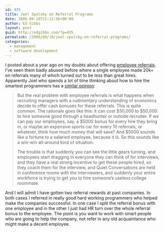 ```yaml
---
id: 435
title: Joel Spolsky on Referral Programs
date: 2006-09-10T21:12:56+00:00
author: Ed Gibbs
layout: post
guid: http://edgibbs.com/?p=435
permalink: /2006/09/10/joel-spolsky-on-referral-programs/
categories:
  - management
  - software development
---
```

I posted about a year ago on my doubts about offering [employee referrals](http://edgibbs.com/2005/10/15/thoughts-on-referral-bonuses/). I&#8217;ve seen them badly abused before where a single employee made 20k+ on referrals many of which turned out to be less than great hires. Apparently Joel who spends a lot of time thinking about how to hire the smartest programmers has a [similar opinion](http://www.joelonsoftware.com/articles/FindingGreatDevelopers.html): 

> But the real problem with employee referrals is what happens when recruiting managers with a rudimentary understanding of economics decide to offer cash bonuses for these referrals. This is quite common. The rationale goes like this: it can cost $30,000 to $50,000 to hire someone good through a headhunter or outside recruiter. If we can pay our employees, say, a $5000 bonus for every hire they bring in, or maybe an expensive sports car for every 10 referrals, or whatever, think how much money that will save? And $5000 sounds like a fortune to a salaried employee, because it is. So this sounds like a win-win all-around kind of situation.
> 
> The trouble is that suddenly you can see the little gears turning, and employees start dragging in everyone they can think of for interviews, and they have a real strong incentive to get these people hired, so they coach them for the interview, and Quiet Conversations are held in conference rooms with the interviewers, and suddenly your entire workforce is trying to get you to hire someone&rsquo;s useless college roommate.

And I will admit I have gotten two referral rewards at past companies. In both cases I referred in really good hard working programmers who helped make the companies successful. In one case I split the referral bonus with one employee and in the other I just had HR turn over the whole referral bonus to the employee. The point is you want to work with smart people who are going to help the company, not refer in any old acquaintance who might make a decent employee.